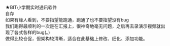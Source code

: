 ★BIT小学期实时通讯软件  
自存  
如果有缘人看到，不要指望能跑通，跑通了也不要指望没有bug  
我们跑得最顺利的一次是在汇报上，很神奇地毫无问题，之后再去录演示视频就出现了各式各样的bug(。)  
做得比较仓促，但架构较清晰，适合在此基础上修改、细化、添加功能。
